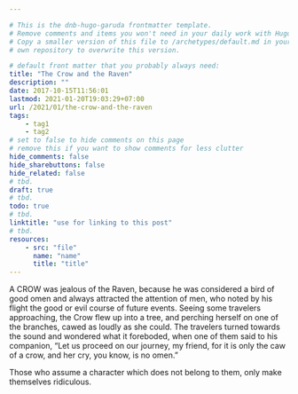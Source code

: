 ```yaml
---

# This is the dnb-hugo-garuda frontmatter template. 
# Remove comments and items you won't need in your daily work with Hugo.
# Copy a smaller version of this file to /archetypes/default.md in your
# own repository to overwrite this version.

# default front matter that you probably always need:
title: "The Crow and the Raven"
description: ""
date: 2017-10-15T11:56:01
lastmod: 2021-01-20T19:03:29+07:00
url: /2021/01/the-crow-and-the-raven
tags:
    - tag1
    - tag2
# set to false to hide comments on this page
# remove this if you want to show comments for less clutter
hide_comments: false
hide_sharebuttons: false
hide_related: false
# tbd.
draft: true
# tbd.
todo: true
# tbd.
linktitle: "use for linking to this post"
# tbd.
resources:
    - src: "file"
      name: "name"
      title: "title"
---
```

A CROW was jealous of the Raven, because he was considered a bird of good omen and always attracted the attention of men, who noted by his flight the good or evil course of future events. Seeing some travelers approaching, the Crow flew up into a tree, and perching herself on one of the branches, cawed as loudly as she could. The travelers turned towards the sound and wondered what it foreboded, when one of them said to his companion, “Let us proceed on our journey, my friend, for it is only the caw of a crow, and her cry, you know, is no omen.”

Those who assume a character which does not belong to them, only make themselves ridiculous.

